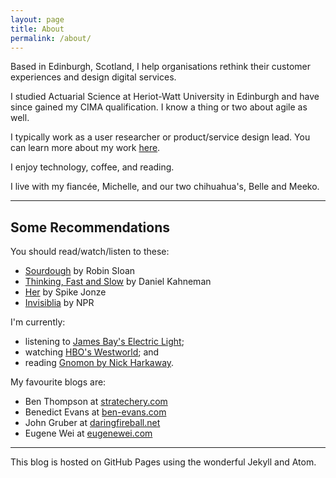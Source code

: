 ```yaml
---
layout: page
title: About
permalink: /about/
---
```


Based in Edinburgh, Scotland, I help organisations rethink their customer experiences and design digital services. 

I studied Actuarial Science at Heriot-Watt University in Edinburgh and have since gained my CIMA qualification. I know a thing or two about agile as well.

I typically work as a user researcher or product/service design lead. You can learn more about my work [here](/work.md/).

I enjoy technology, coffee, and reading.

I live with my fiancée, Michelle, and our two chihuahua's, Belle and Meeko.

---

## Some Recommendations

You should read/watch/listen to these:
* [Sourdough](https://www.robinsloan.com/books/sourdough/) by Robin Sloan
* [Thinking, Fast and Slow](https://scholar.princeton.edu/kahneman/publications-0) by Daniel Kahneman
* [Her](https://letterboxd.com/film/her/) by Spike Jonze
* [Invisiblia](https://www.npr.org/programs/invisibilia/) by NPR

I'm currently:
* listening to [James Bay's Electric Light](https://itunes.apple.com/gb/album/electric-light/1354016490);
* watching [HBO's Westworld](https://www.hbo.com/westworld); and
* reading [Gnomon by Nick Harkaway](https://www.penguin.co.uk/books/1113201/gnomon/).

My favourite blogs are:

* Ben Thompson at [stratechery.com](https://stratechery.com)
* Benedict Evans at [ben-evans.com](https://www.ben-evans.com)
* John Gruber at [daringfireball.net](https://daringfireball.net)
* Eugene Wei at [eugenewei.com](http://www.eugenewei.com)

---

This blog is hosted on GitHub Pages using the wonderful Jekyll and Atom.
